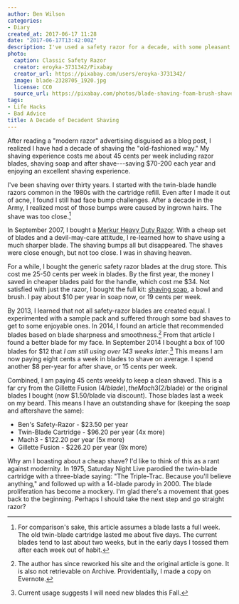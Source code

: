 ```yaml
---
author: Ben Wilson
categories:
- Diary
created_at: 2017-06-17 11:28
date: "2017-06-17T13:42:00Z"
description: I've used a safety razor for a decade, with some pleasant results.
photo:
  caption: Classic Safety Razor
  creator: eroyka-3731342/Pixabay
  creator_url: https://pixabay.com/users/eroyka-3731342/
  image: blade-2328705_1920.jpg
  license: CC0
  source_url: https://pixabay.com/photos/blade-shaving-foam-brush-shave-2328705/
tags:
- Life Hacks
- Bad Advice
title: A Decade of Decadent Shaving
---
```


After reading a "modern razor" advertising disguised as a blog post, I realized I have had a decade of shaving the "old-fashioned way." My shaving experience costs me about 45 cents per week including razor blades, shaving soap and after shave---saving $70-200 each year and enjoying an excellent shaving experience.

<!--more-->

I've been shaving over thirty years. I started with the twin-blade handle razors common in the 1980s with the cartridge refill. Even after I made it out of acne, I found I still had face bump challenges. After a decade in the Army, I realized most of those bumps were caused by ingrown hairs. The shave was too close.[^lifespan]

In September 2007, I bought a [Merkur Heavy Duty Razor](https://amzn.to/2V7vWnP). With a cheap set of blades and a devil-may-care attitude, I re-learned how to shave using a much sharper blade. The shaving bumps all but disappeared. The shaves were close enough, but not too close. I was in shaving heaven.

For a while, I bought the generic safety razor blades at the drug store. This cost me 25-50 cents per week in blades. By the first year, the money I saved in cheaper blades paid for the handle, which cost me $34. Not satisfied with just the razor, I bought the full kit: [shaving soap](http://amzn.to/2smqCiH), a bowl and brush. I pay about $10 per year in soap now, or 19 cents per week.

By 2013, I learned that not all safety-razor blades are created equal. I experimented with a sample pack and suffered through some bad shaves to get to some enjoyable ones. In 2014, I found an article that recommended blades based on blade sharpness and smoothness.[^website] From that article I found a better blade for my face. In September 2014 I bought a box of 100 blades for $12 that *I am still using over 143 weeks later*.[^usage] This means I am now paying eight cents a week in blades to shave on average. I spend another $8 per-year for after shave, or 15 cents per week.

Combined, I am paying 45 cents weekly to keep a clean shaved. This is a far cry from the Gillette Fusion ($4/blade), the Mach3 ($2/blade) or the original blades I bought (now $1.50/blade via discount). Those blades last a week on my beard. This means I have an outstanding shave for (keeping the soap and aftershave the same):

* Ben's Safety-Razor - $23.50 per year
* Twin-Blade Cartridge - $96.20 per year (4x more)
* Mach3 - $122.20 per year (5x more)
* Gillette Fusion - $226.20 per year (9x more)

Why am I boasting about a cheap shave? I'd like to think of this as a rant against modernity. In 1975, Saturday Night Live parodied the twin-blade cartridge with a three-blade saying: "The Triple-Trac. Because you'll believe anything," and followed up with a 14-blade parody in 2000. The blade proliferation has become a mockery. I'm glad there's a movement that goes back to the beginning. Perhaps I should take the next step and go straight razor?

[^lifespan]: For comparison's sake, this article assumes a blade lasts a full week. The old twin-blade cartridge lasted me about five days. The current blades tend to last about two weeks, but in the early days I tossed them after each week out of habit.

[^website]: The author has since reworked his site and the original article is gone. It is also not retrievable on Archive. Providentially, I made a copy on Evernote.

[^usage]: Current usage suggests I will need new blades this Fall.

